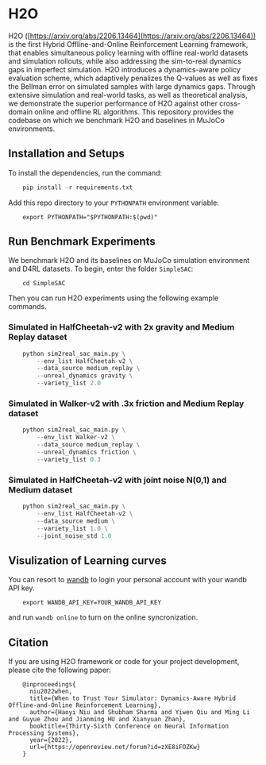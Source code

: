 # H2O
<!-- ## When to Trust Your Simulator: Dynamics-AwareHybrid Offline-and-Online Reinforcement Learning -->
H2O ([https://arxiv.org/abs/2206.13464](https://arxiv.org/abs/2206.13464)) is the first Hybrid Offline-and-Online Reinforcement Learning framework, that enables simultaneous policy learning with offline real-world datasets and simulation rollouts, while also addressing the sim-to-real dynamics gaps in imperfect simulation. H2O introduces a dynamics-aware policy evaluation scheme, which adaptively penalizes the Q-values as well as fixes the Bellman error on simulated samples with large dynamics gaps. Through extensive simulation and real-world tasks, as well as theoretical analysis, we demonstrate the superior performance of H2O against other cross-domain online and offline RL algorithms. This repository provides the codebase on which we benchmark H2O and baselines in MuJoCo environments.

## Installation and Setups
To install the dependencies, run the command:
```python
    pip install -r requirements.txt
```
Add this repo directory to your `PYTHONPATH` environment variable:
```
    export PYTHONPATH="$PYTHONPATH:$(pwd)"
```

## Run Benchmark Experiments
We benchmark H2O and its baselines on MuJoCo simulation environment and D4RL datasets. To begin, enter the folder `SimpleSAC`:
```
    cd SimpleSAC
```
Then you can run H2O experiments using the following example commands.
### Simulated in HalfCheetah-v2 with 2x gravity and Medium Replay dataset
```python
    python sim2real_sac_main.py \
        --env_list HalfCheetah-v2 \
        --data_source medium_replay \
        --unreal_dynamics gravity \
        --variety_list 2.0 
```
### Simulated in Walker-v2 with .3x friction and Medium Replay dataset
```python
    python sim2real_sac_main.py \
        --env_list Walker-v2 \
        --data_source medium_replay \
        --unreal_dynamics friction \
        --variety_list 0.3 
```
### Simulated in HalfCheetah-v2 with joint noise N(0,1) and Medium dataset
```python
    python sim2real_sac_main.py \
        --env_list HalfCheetah-v2 \
        --data_source medium \
        --variety_list 1.0 \
        --joint_noise_std 1.0 
```

## Visulization of Learning curves
You can resort to [wandb](https://wandb.ai/site) to login your personal account with your wandb API key.
```
    export WANDB_API_KEY=YOUR_WANDB_API_KEY
```
and run `wandb online` to turn on the online syncronization.

## Citation
If you are using H2O framework or code for your project development, please cite the following paper:
```
    @inproceedings{
      niu2022when,
      title={When to Trust Your Simulator: Dynamics-Aware Hybrid Offline-and-Online Reinforcement Learning},
      author={Haoyi Niu and Shubham Sharma and Yiwen Qiu and Ming Li and Guyue Zhou and Jianming HU and Xianyuan Zhan},
      booktitle={Thirty-Sixth Conference on Neural Information Processing Systems},
      year={2022},
      url={https://openreview.net/forum?id=zXE8iFOZKw}
    }
```
